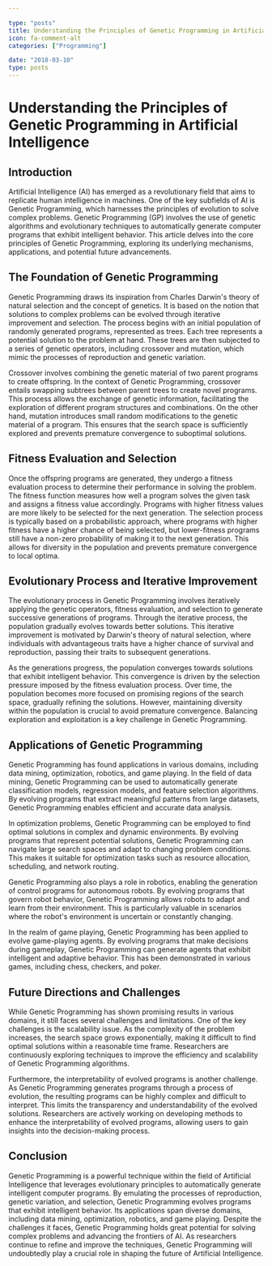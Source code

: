 ```yaml
---

type: "posts"
title: Understanding the Principles of Genetic Programming in Artificial Intelligence
icon: fa-comment-alt
categories: ["Programming"]

date: "2018-03-10"
type: posts
---
```





# Understanding the Principles of Genetic Programming in Artificial Intelligence

## Introduction

Artificial Intelligence (AI) has emerged as a revolutionary field that aims to replicate human intelligence in machines. One of the key subfields of AI is Genetic Programming, which harnesses the principles of evolution to solve complex problems. Genetic Programming (GP) involves the use of genetic algorithms and evolutionary techniques to automatically generate computer programs that exhibit intelligent behavior. This article delves into the core principles of Genetic Programming, exploring its underlying mechanisms, applications, and potential future advancements.

## The Foundation of Genetic Programming

Genetic Programming draws its inspiration from Charles Darwin's theory of natural selection and the concept of genetics. It is based on the notion that solutions to complex problems can be evolved through iterative improvement and selection. The process begins with an initial population of randomly generated programs, represented as trees. Each tree represents a potential solution to the problem at hand. These trees are then subjected to a series of genetic operators, including crossover and mutation, which mimic the processes of reproduction and genetic variation.

Crossover involves combining the genetic material of two parent programs to create offspring. In the context of Genetic Programming, crossover entails swapping subtrees between parent trees to create novel programs. This process allows the exchange of genetic information, facilitating the exploration of different program structures and combinations. On the other hand, mutation introduces small random modifications to the genetic material of a program. This ensures that the search space is sufficiently explored and prevents premature convergence to suboptimal solutions.

## Fitness Evaluation and Selection

Once the offspring programs are generated, they undergo a fitness evaluation process to determine their performance in solving the problem. The fitness function measures how well a program solves the given task and assigns a fitness value accordingly. Programs with higher fitness values are more likely to be selected for the next generation. The selection process is typically based on a probabilistic approach, where programs with higher fitness have a higher chance of being selected, but lower-fitness programs still have a non-zero probability of making it to the next generation. This allows for diversity in the population and prevents premature convergence to local optima.

## Evolutionary Process and Iterative Improvement

The evolutionary process in Genetic Programming involves iteratively applying the genetic operators, fitness evaluation, and selection to generate successive generations of programs. Through the iterative process, the population gradually evolves towards better solutions. This iterative improvement is motivated by Darwin's theory of natural selection, where individuals with advantageous traits have a higher chance of survival and reproduction, passing their traits to subsequent generations.

As the generations progress, the population converges towards solutions that exhibit intelligent behavior. This convergence is driven by the selection pressure imposed by the fitness evaluation process. Over time, the population becomes more focused on promising regions of the search space, gradually refining the solutions. However, maintaining diversity within the population is crucial to avoid premature convergence. Balancing exploration and exploitation is a key challenge in Genetic Programming.

## Applications of Genetic Programming

Genetic Programming has found applications in various domains, including data mining, optimization, robotics, and game playing. In the field of data mining, Genetic Programming can be used to automatically generate classification models, regression models, and feature selection algorithms. By evolving programs that extract meaningful patterns from large datasets, Genetic Programming enables efficient and accurate data analysis.

In optimization problems, Genetic Programming can be employed to find optimal solutions in complex and dynamic environments. By evolving programs that represent potential solutions, Genetic Programming can navigate large search spaces and adapt to changing problem conditions. This makes it suitable for optimization tasks such as resource allocation, scheduling, and network routing.

Genetic Programming also plays a role in robotics, enabling the generation of control programs for autonomous robots. By evolving programs that govern robot behavior, Genetic Programming allows robots to adapt and learn from their environment. This is particularly valuable in scenarios where the robot's environment is uncertain or constantly changing.

In the realm of game playing, Genetic Programming has been applied to evolve game-playing agents. By evolving programs that make decisions during gameplay, Genetic Programming can generate agents that exhibit intelligent and adaptive behavior. This has been demonstrated in various games, including chess, checkers, and poker.

## Future Directions and Challenges

While Genetic Programming has shown promising results in various domains, it still faces several challenges and limitations. One of the key challenges is the scalability issue. As the complexity of the problem increases, the search space grows exponentially, making it difficult to find optimal solutions within a reasonable time frame. Researchers are continuously exploring techniques to improve the efficiency and scalability of Genetic Programming algorithms.

Furthermore, the interpretability of evolved programs is another challenge. As Genetic Programming generates programs through a process of evolution, the resulting programs can be highly complex and difficult to interpret. This limits the transparency and understandability of the evolved solutions. Researchers are actively working on developing methods to enhance the interpretability of evolved programs, allowing users to gain insights into the decision-making process.

## Conclusion

Genetic Programming is a powerful technique within the field of Artificial Intelligence that leverages evolutionary principles to automatically generate intelligent computer programs. By emulating the processes of reproduction, genetic variation, and selection, Genetic Programming evolves programs that exhibit intelligent behavior. Its applications span diverse domains, including data mining, optimization, robotics, and game playing. Despite the challenges it faces, Genetic Programming holds great potential for solving complex problems and advancing the frontiers of AI. As researchers continue to refine and improve the techniques, Genetic Programming will undoubtedly play a crucial role in shaping the future of Artificial Intelligence.